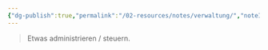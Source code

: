 ```yaml
---
{"dg-publish":true,"permalink":"/02-resources/notes/verwaltung/","noteIcon":"","updated":"2025-08-26T16:35:08.000+02:00"}
---
```


>Etwas administrieren / steuern.